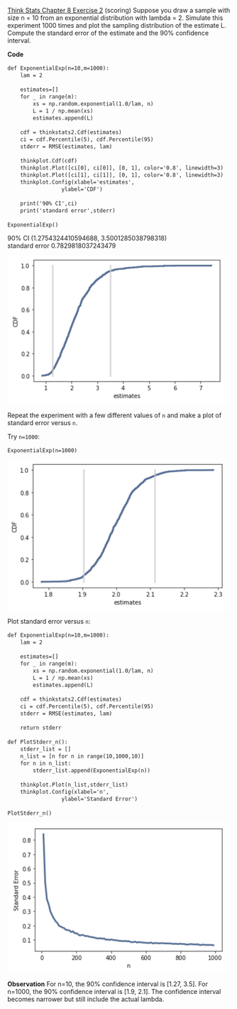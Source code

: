 [Think Stats Chapter 8 Exercise 2](http://greenteapress.com/thinkstats2/html/thinkstats2009.html#toc77) (scoring)
Suppose you draw a sample with size n = 10 from an exponential distribution with lambda = 2.
Simulate this experiment 1000 times and plot the sampling distribution of the estimate L.
Compute the standard error of the estimate and the 90% confidence interval.

**Code**
```
def ExponentialExp(n=10,m=1000):
    lam = 2

    estimates=[]
    for _ in range(m):
        xs = np.random.exponential(1.0/lam, n)
        L = 1 / np.mean(xs)
        estimates.append(L)

    cdf = thinkstats2.Cdf(estimates)
    ci = cdf.Percentile(5), cdf.Percentile(95)
    stderr = RMSE(estimates, lam)

    thinkplot.Cdf(cdf)
    thinkplot.Plot([ci[0], ci[0]], [0, 1], color='0.8', linewidth=3)
    thinkplot.Plot([ci[1], ci[1]], [0, 1], color='0.8', linewidth=3)
    thinkplot.Config(xlabel='estimates',
                 ylabel='CDF')

    print('90% CI',ci)
    print('standard error',stderr)

ExponentialExp()
```
90% CI (1.2754324410594688, 3.5001285038798318)  
standard error 0.7829818037243479

<img src="https://github.com/katiehuang1221/dsp/blob/master/img/Exercise8_2_1.png" width=500>

Repeat the experiment with a few different values of ```n```
and make a plot of standard error versus ```n```.

Try ```n=1000```:
```
ExponentialExp(n=1000)
```
<img src="https://github.com/katiehuang1221/dsp/blob/master/img/Exercise8_2_2.png" width=500>

Plot standard error versus ```n```:
```
def ExponentialExp(n=10,m=1000):
    lam = 2

    estimates=[]
    for _ in range(m):
        xs = np.random.exponential(1.0/lam, n)
        L = 1 / np.mean(xs)
        estimates.append(L)

    cdf = thinkstats2.Cdf(estimates)
    ci = cdf.Percentile(5), cdf.Percentile(95)
    stderr = RMSE(estimates, lam)

    return stderr

def PlotStderr_n():
    stderr_list = []
    n_list = [n for n in range(10,1000,10)]
    for n in n_list:
        stderr_list.append(ExponentialExp(n))

    thinkplot.Plot(n_list,stderr_list)
    thinkplot.Config(xlabel='n',
                 ylabel='Standard Error')

PlotStderr_n()
```

<img src="https://github.com/katiehuang1221/dsp/blob/master/img/Exercise8_2_3.png" width=500>

**Observation**
For n=10, the 90% confidence interval is [1.27, 3.5].
For n=1000, the 90% confidence interval is [1.9, 2.1].
The confidence interval becomes narrower but still include the actual lambda.
